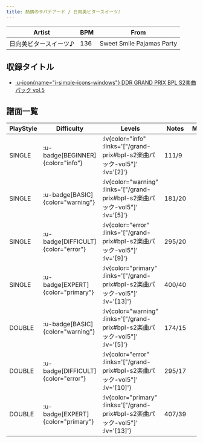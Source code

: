 ```yaml
---
title: 熱情のサパデアード / 日向美ビタースイーツ♪
---
```


|Artist|BPM|From|
|------|---|----|
|日向美ビタースイーツ♪|136|Sweet Smile Pajamas Party|

## 収録タイトル

- [ :u-icon{name="i-simple-icons-windows"} DDR GRAND PRIX BPL S2楽曲パック vol.5](/grand-prix#bpl-s2楽曲パック-vol5)

## 譜面一覧

|PlayStyle|Difficulty|Levels|Notes|Movie|
|---------|----------|------|-----|-----|
|SINGLE| :u-badge[BEGINNER]{color="info"} | :lv{color="info" :links='["/grand-prix#bpl-s2楽曲パック-vol5"]' :lv='[2]'} |111/9||
|SINGLE| :u-badge[BASIC]{color="warning"} | :lv{color="warning" :links='["/grand-prix#bpl-s2楽曲パック-vol5"]' :lv='[5]'} |181/20||
|SINGLE| :u-badge[DIFFICULT]{color="error"} | :lv{color="error" :links='["/grand-prix#bpl-s2楽曲パック-vol5"]' :lv='[9]'} |295/20||
|SINGLE| :u-badge[EXPERT]{color="primary"} | :lv{color="primary" :links='["/grand-prix#bpl-s2楽曲パック-vol5"]' :lv='[13]'} |400/40||
|DOUBLE| :u-badge[BASIC]{color="warning"} | :lv{color="warning" :links='["/grand-prix#bpl-s2楽曲パック-vol5"]' :lv='[5]'} |174/15||
|DOUBLE| :u-badge[DIFFICULT]{color="error"} | :lv{color="error" :links='["/grand-prix#bpl-s2楽曲パック-vol5"]' :lv='[10]'} |295/17||
|DOUBLE| :u-badge[EXPERT]{color="primary"} | :lv{color="primary" :links='["/grand-prix#bpl-s2楽曲パック-vol5"]' :lv='[13]'} |407/39||

